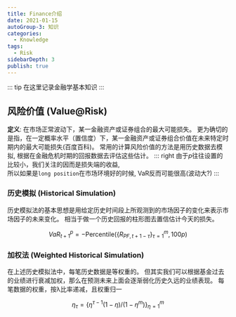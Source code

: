 ```yaml
---
title: Finance介绍
date: 2021-01-15
autoGroup-3: 知识 
categories:
  - Knowledge
tags:
  - Risk
sidebarDepth: 3
publish: true
---
```



::: tip
在这里记录金融学基本知识
:::

<!-- more -->

## 风险价值 (Value@Risk)
__定义__: 在市场正常波动下，某一金融资产或证券组合的最大可能损失。 更为确切的是指，在一定概率水平（置信度）下，某一金融资产或证券组合价值在未来特定时期内的最大可能损失(百度百科)。 常用的计算风险价值的方法是用历史数据去模拟, 根据在金融危机时期的回报数据去评估这些估计。
::: right
由于$p$往往设置的比较小，我们关注的因而是损失端的收益, <br>所以如果是`long position`在市场环境好的时候, VaR反而可能很高(波动大?)
:::


### 历史模拟 (Historical Simulation)
历史模拟法的基本思想是用给定历史时间段上所观测到的市场因子的变化来表示市场因子的未来变化。 相当于做一个历史回报的柱形图去置信估计今天的损失。

$$VaR_{t+1}^p = -\text{Percentile}\Big(\{R_{PF,t+1-\tau}\}_{\tau=1}^m, 100p\Big)$$

### 加权法 (Weighted Historical Simulation)
在上述历史模拟法中，每笔历史数据是等权重的。 但其实我们可以根据基金过去的业绩进行衰减加权，那么在预测未来上面会逐渐弱化历史久远的业绩表现。 每笔数据的权重，按λ比率递减，且权重归一

$$\eta_\tau = \Big\{\eta^{\tau-1}(1-\eta)/(1-\eta^m)\Big\}_{\eta=1}^m$$


<!-- to do: https://zhuanlan.zhihu.com/p/24311879 分析CYTHON的用法 -->

